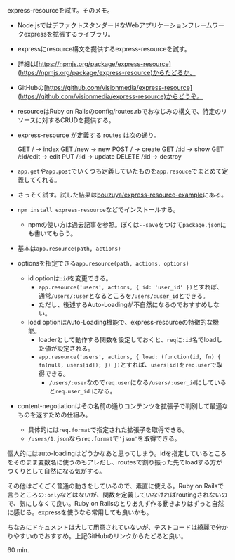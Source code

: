 express-resourceを試す。そのメモ。

- Node.jsではデファクトスタンダードなWebアプリケーションフレームワークexpressを拡張するライブラリ。
- expressにresource構文を提供するexpress-resourceを試す。
- 詳細は[https://npmjs.org/package/express-resource](https://npmjs.org/package/express-resource)からたどるか、
- GitHubの[https://github.com/visionmedia/express-resource](https://github.com/visionmedia/express-resource)からどうぞ。
- resourceはRuby on Railsのconfig/routes.rbでおなじみの構文で、特定のリソースに対するCRUDを提供する。
- express-resource が定義する routes は次の通り。

    GET     /                 ->  index
    GET     /new              ->  new
    POST    /                 ->  create
    GET     /:id              ->  show
    GET     /:id/edit         ->  edit
    PUT     /:id              ->  update
    DELETE  /:id              ->  destroy

- `app.get`や`app.post`でいくつも定義していたものを`app.resouce`でまとめて定義してくれる。
- さっそく試す。試した結果は[bouzuya/express-resource-example](https://github.com/bouzuya/express-resource-example)にある。

- `npm install express-resource`などでインストールする。
  - npmの使い方は過去記事を参照。ぼくは`--save`をつけて`package.json`にも書いてもらう。
- 基本は`app.resource(path, actions)`
- optionsを指定できる`app.resource(path, actions, options)`
  - id optionは`:id`を変更できる。
    - `app.resource('users', actions, { id: 'user_id' })`とすれば、通常`/users/:user`となるところを`/users/:user_id`とできる。
    - ただし、後述するAuto-Loadingが不自然になるのでおすすめしない。
  - load optionはAuto-Loading機能で、express-resourceの特徴的な機能。
    - loaderとして動作する関数を設定しておくと、`req`に`:id`名でloadした値が設定される。
    - `app.resource('users', actions, { load: (function(id, fn) { fn(null, users[id]); }) })`とすれば、`users[id]`を`req.user`で取得できる。
      - `/users/:user`なので`req.user`になる`/users/:user_id`にしていると`req.user_id` になる。
- content-negotiationはその名前の通りコンテンツを拡張子で判別して最適なものを返すための仕組み。
  - 具体的には`req.format`で指定された拡張子を取得できる。
  - `/users/1.json`なら`req.format`で`'json'`を取得できる。

個人的にはauto-loadingはどうかなあと思ってしまう。idを指定しているところをそのまま変数名に使うのもアレだし、routesで割り振った先でloadする方がつくりとして自然になる気がする。

その他はごくごく普通の動きをしているので、素直に使える。Ruby on Railsで言うところの`:only`などはないが、関数を定義していなければroutingされないので、気にしなくて良い。Ruby on Railsのとりあえず作る動きよりはずっと自然に感じる。expressを使うなら常用しても良いかも。

ちなみにドキュメントは大して用意されていないが、テストコードは綺麗で分かりやすいのでおすすめ。上記GitHubのリンクからたどると良い。

60 min.
